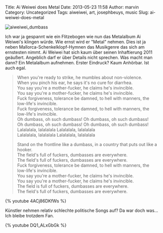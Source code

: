 Title: Ai Weiwei does Metal
Date: 2013-05-23 11:58
Author: marvin
Category: Uncategorized
Tags: aiweiwei, art, josephbeuys, music
Slug: ai-weiwei-does-metal

![aiweiwei_dumbass]({static}/images/aiweiwei_dumbass.jpg)

Ich war ja gespannt wie ein Flitzebogen wie nun das Metalalbum Ai
Weiwei's klingen würde. Wie ernst wird er "Metal" nehmen. Dies ist ja
neben Mallorca-Schenkelklopf-Hymnen das Musikgenre das sich am
ernstesten nimmt. Ai Weiwei hat sich kaum über seinen Inhaftierung 2011
geäußert. Angeblich darf er über Details nicht sprechen. Was macht man
dann? Ein Metalalbum aufnehmen. Erster Eindruck? Kaum Anhörbar. Ist auch
egal.

> When you're ready to strike, he mumbles about non-violence.  
>  When you pinch his ear, he says it's no cure for diarrhea.  
>  You say you're a mother-fucker, he claims he's invincible.  
>  You say you're a mother-fucker, he claims he's invincible.  
>  Fuck forgiveness, tolerance be damned, to hell with manners, the
> low-life's invincible.  
>  Fuck forgiveness, tolerance be damned, to hell with manners, the
> low-life's invincible.  
>  Oh dumbass, oh such dumbass! Oh dumbass, oh such dumbass!  
>  Oh dumbass, oh such dumbass! Oh dumbass, oh such dumbass!  
>  Lalalalala, lalalalala Lalalalala, lalalalala  
>  Lalalalala, lalalalala Lalalalala, lalalalala
>
> Stand on the frontline like a dumbass, in a country that puts out like
> a hooker.  
>  The field's full of fuckers, dumbasses are everywhere.  
>  The field's full of fuckers, dumbasses are everywhere.  
>  Fuck forgiveness, tolerance be damned, to hell with manners, the
> low-life's invincible.  
>  You say you're a mother-fucker, he claims he's invincible.  
>  You say you're a mother-fucker, he claims he's invincible.  
>  The field is full of fuckers, dumbasses are everywhere.  
>  The field's full of fuckers, dumbasses are everywhere.

{% youtube 4ACj86DKfWs %}

Künstler nehmen relativ schlechte politische Songs auf? Da war doch
was... Ich bleibe trotzdem Fan.

{% youtube DQ1_ALxGbGk %}


